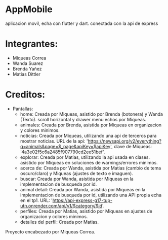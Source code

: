 # AppMobile
aplicacion movil, echa con flutter y dart. conectada con la api de express

# Integrantes:
* Miqueas Correa
* Wanda Suarez
* Brenda Yañez
* Matias Dittler

# Creditos:
* Pantallas:
  - home: Creada por Miqueas, asistido por Brenda (botonera) y Wanda (Texto). scroll horizontal y drawer menu echos por Miqueas.
  - animales: Creada por Brenda, asistida por Miqueas en organizacion y colores minimos.
  - noticias: Creada por Miqueas, utilizando una api de terceros para mostrar noticias. URL de la api: 'https://newsapi.org/v2/everything?q=animals&page=$_page&apiKey=$apiKey', clave de Miqueas: '4a3e02f5c6a2485f907790cd2ee51bef'.
  - explorar: Creada por Matias, utilizando la api usada en clases. asistido por Miqueas en soluciones de warnings/errores minimos.
  - acerca de: Creada por Wanda, asistida por Matias (cambio de tema oscuro/claro) y Miqueas (ajustes de texto e imaguen).
  - buscar: Creada por Wanda, asistida por Miqueas en la implementacion de busqueda por id.
  - animal detail: Creada por Wanda, asistida por Miqueas en la implementacion de busqueda por id, utilizando una API propia echa en el tp1. URL: 'https://api-express-g17-tup-utn.onrender.com/api/v1/$category/$id'.
  - perfiles: Creada por Matias, asistido por Miqueas en ajustes de organizacion y colores minimos.
  - detalles del perfil: Creada por Matias.
 

Proyecto encabezado por Miqueas Correa.
